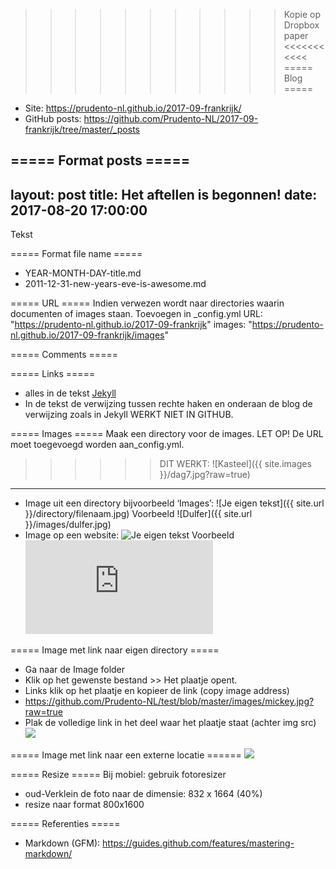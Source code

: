 >>>>>>>>>>> Kopie op Dropbox paper <<<<<<<<<<<
===== Blog =====
- Site: https://prudento-nl.github.io/2017-09-frankrijk/
- GitHub posts: https://github.com/Prudento-NL/2017-09-frankrijk/tree/master/_posts

===== Format posts =====
---
layout: post
title: Het aftellen is begonnen!
date: 2017-08-20 17:00:00
---
Tekst

===== Format file name =====
- YEAR-MONTH-DAY-title.md
- 2011-12-31-new-years-eve-is-awesome.md

===== URL =====
Indien verwezen wordt naar directories waarin documenten of images staan.
Toevoegen in _config.yml
URL: "https://prudento-nl.github.io/2017-09-frankrijk"
images: "https://prudento-nl.github.io/2017-09-frankrijk/images"

===== Comments =====
<!--- commentaar --->

===== Links =====
- alles in de tekst
  [Jekyll](http://jekyllrb.com/)
- In de tekst de verwijzing tussen rechte haken en onderaan de blog de verwijzing zoals in Jekyll WERKT NIET IN GITHUB.

===== Images =====
Maak een directory voor de images. LET OP! De URL moet toegevoegd worden aan_config.yml.

> > > > > > DIT WERKT:
![Kasteel]({{ site.images }}/dag7.jpg?raw=true)
--------------------------------------------
- Image uit een directory bijvoorbeeld ‘Images’:
  ![Je eigen tekst]({{ site.url }}/directory/filenaam.jpg)
  Voorbeeld ![Dulfer]({{ site.url }}/images/dulfer.jpg)
- Image op een website:
  ![Je eigen tekst](Hyperlink)
  Voorbeeld ![Mickey](https://forum.nl.forgeofempires.com/index.php?attachments/glitter_krabbel_plaatje_003-gif.881/)

===== Image met link naar eigen directory =====
- Ga naar de Image folder
- Klik op het gewenste bestand >> Het plaatje opent.
- Links klik op het plaatje en kopieer de link (copy image address)
- https://github.com/Prudento-NL/test/blob/master/images/mickey.jpg?raw=true
- Plak de volledige link in het deel waar het plaatje staat (achter img src)
  <a href="http://www.prudento.nl/">
    <img src="https://github.com/Prudento-NL/test/blob/master/images/mickey.jpg?raw=true">
  </a>

===== Image met link naar een externe locatie  ======
<a href="https://meta.stackoverflow.com/users/44330/jason-s">
 <img src="https://www.gravatar.com/avatar/dd5a7ef1476fb01998a215b1642dfd07?s=128&d=identicon&r=PG">
</a>

===== Resize =====
Bij mobiel: gebruik fotoresizer
- oud-Verklein de foto naar de dimensie: 832 x 1664 (40%)
- resize naar format 800x1600

===== Referenties =====

- Markdown (GFM): https://guides.github.com/features/mastering-markdown/
